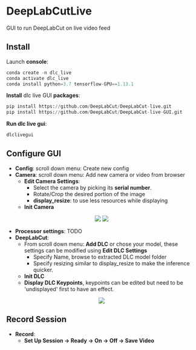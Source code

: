 # DeepLabCutLive
GUI to run DeepLabCut on live video feed

## Install

Launch **console**:
```python
conda create -n dlc_live
conda activate dlc_live
conda install python=3.7 tensorflow-GPU==1.13.1
```
**Install** dlc live GUI **packages**:
```python
pip install https://github.com/DeepLabCut/DeepLabCut-live.git
pip install https://github.com/DeepLabCut/DeepLabCut-live-GUI.git
```
**Run dlc live gui**:
```python
dlclivegui
```
## Configure GUI

- **Config**: scroll down menu: Create new config
- **Camera**: scroll down menu: Add new camera or video from browser
  - **Edit Camera Settings**: 
    - Select the camera by picking its **serial number**.
    - Rotate/Crop the desired portion of the image
    - **display_resize**: to use less resources while displaying
  - **Init Camera**

<p align="center">
<img src= https://bc3-production-blob-previews-us-east-2.s3.us-east-2.amazonaws.com/04b78c1a-c2b7-11ea-a1bf-a0369f6bea8a?response-content-disposition=inline%3B%20filename%3D%22preview-lightbox-image.png%22%3B%20filename%2A%3DUTF-8%27%27preview-lightbox-image.png&response-content-type=image%2Fpng&X-Amz-Algorithm=AWS4-HMAC-SHA256&X-Amz-Credential=AKIAS5PME4CT5QW2PJJU%2F20200710%2Fus-east-2%2Fs3%2Faws4_request&X-Amz-Date=20200710T140950Z&X-Amz-Expires=86400&X-Amz-SignedHeaders=host&X-Amz-Signature=62ebe4865a99d4a90ac3a66d0b898e6b3e3e2cdce1fbc63d97bca4f306bb60b2>
<img src= https://bc3-production-blob-previews-us-east-2.s3.us-east-2.amazonaws.com/b55cf2da-c2b7-11ea-8d78-c81f66d3f0a2?response-content-disposition=inline%3B%20filename%3D%22preview-lightbox-image.png%22%3B%20filename%2A%3DUTF-8%27%27preview-lightbox-image.png&response-content-type=image%2Fpng&X-Amz-Algorithm=AWS4-HMAC-SHA256&X-Amz-Credential=AKIAS5PME4CT5QW2PJJU%2F20200710%2Fus-east-2%2Fs3%2Faws4_request&X-Amz-Date=20200710T141446Z&X-Amz-Expires=86400&X-Amz-SignedHeaders=host&X-Amz-Signature=cf3ba83bfc5af64e9b510722a25b210a71402c170adaaa4c0028d585c6252613>
</p>

- **Processor settings**: TODO
- **DeepLabCut**:
  - From scroll down menu: **Add DLC** or chose your model, these settings can be modified using **Edit DLC Settings**
    - Specify Name, browse to extracted DLC model folder
    - Specify resizing similar to display_resize to make the inference quicker.
  - **Init DLC**
  - **Display DLC Keypoints**, keypoints can be edited but need to be 'undisplayed' first to have an effect.

<p align="center">
<img src= https://bc3-production-blob-previews-us-east-2.s3.us-east-2.amazonaws.com/3ffebfc2-c2b8-11ea-b280-a0369f6bed60?response-content-disposition=inline%3B%20filename%3D%22preview-lightbox-image.png%22%3B%20filename%2A%3DUTF-8%27%27preview-lightbox-image.png&response-content-type=image%2Fpng&X-Amz-Algorithm=AWS4-HMAC-SHA256&X-Amz-Credential=AKIAS5PME4CT5QW2PJJU%2F20200710%2Fus-east-2%2Fs3%2Faws4_request&X-Amz-Date=20200710T141839Z&X-Amz-Expires=86400&X-Amz-SignedHeaders=host&X-Amz-Signature=dacc90e60f6dab4f282e25f4b468a42bc3e79ed9529c3fa99915df0440c47420>
</p>

## Record Session

- **Record**:
  - **Set Up Session -> Ready -> On -> Off -> Save Video**
